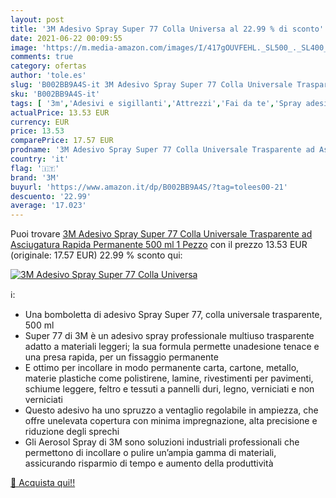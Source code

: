 ```yaml
---
layout: post
title: '3M Adesivo Spray Super 77 Colla Universa al 22.99 % di sconto'
date: 2021-06-22 00:09:55
image: 'https://m.media-amazon.com/images/I/417gOUVFEHL._SL500_._SL400_.jpg'
comments: true
category: ofertas
author: 'tole.es'
slug: 'B002BB9A4S-it 3M Adesivo Spray Super 77 Colla Universale Trasparente ad...'
sku: 'B002BB9A4S-it'
tags: [ '3m','Adesivi e sigillanti','Attrezzi','Fai da te','Spray adesivi', ]
actualPrice: 13.53 EUR
currency: EUR
price: 13.53
comparePrice: 17.57 EUR
prodname: '3M Adesivo Spray Super 77 Colla Universale Trasparente ad Asciugatura Rapida  Permanente  500 ml  1 Pezzo'
country: 'it'
flag: '🇮🇹'
brand: '3M'
buyurl: 'https://www.amazon.it/dp/B002BB9A4S/?tag=tolees00-21'
descuento: '22.99'
average: '17.023'
---
```


Puoi trovare [3M Adesivo Spray Super 77 Colla Universale Trasparente ad Asciugatura Rapida  Permanente  500 ml  1 Pezzo](https://www.amazon.it/dp/B002BB9A4S/?tag=tolees00-21) con il prezzo 13.53 EUR (originale: 17.57 EUR) 22.99 % sconto qui:

[![3M Adesivo Spray Super 77 Colla Universa](https://m.media-amazon.com/images/I/417gOUVFEHL._SL500_._SL400_.jpg)](https://www.amazon.it/dp/B002BB9A4S/?tag=tolees00-21)

ℹ️:

- Una bomboletta di adesivo Spray Super 77, colla universale trasparente, 500 ml
- Super 77 di 3M è un adesivo spray professionale multiuso trasparente adatto a materiali leggeri; la sua formula permette unadesione tenace e una presa rapida, per un fissaggio permanente
- E ottimo per incollare in modo permanente carta, cartone, metallo, materie plastiche come polistirene, lamine, rivestimenti per pavimenti, schiume leggere, feltro e tessuti a pannelli duri, legno, verniciati e non verniciati
- Questo adesivo ha uno spruzzo a ventaglio regolabile in ampiezza, che offre unelevata copertura con minima impregnazione, alta precisione e riduzione degli sprechi
- Gli Aerosol Spray di 3M sono soluzioni industriali professionali che permettono di incollare o pulire un’ampia gamma di materiali, assicurando risparmio di tempo e aumento della produttività

[🛒 Acquista qui!!](https://www.amazon.it/dp/B002BB9A4S/?tag=tolees00-21)
